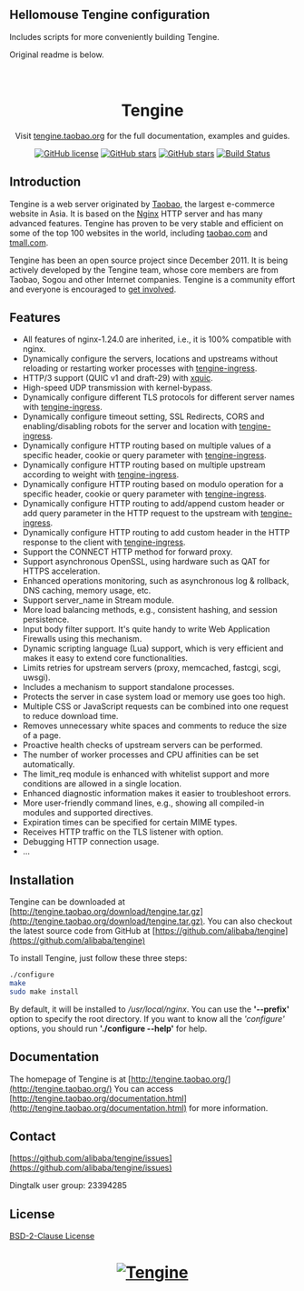 ## Hellomouse Tengine configuration

Includes scripts for more conveniently building Tengine.

Original readme is below.

<h1 align="center" style="border-bottom: none">
    <br>Tengine
</h1>

<p align="center">Visit <a href="https://tengine.taobao.org" target="_blank">tengine.taobao.org</a> for the full documentation,
examples and guides.</p>

<div align="center">

[![GitHub license](https://img.shields.io/github/license/alibaba/tengine.svg)](https://github.com/alibaba/tengine/blob/main/LICENSE)
[![GitHub stars](https://img.shields.io/github/stars/alibaba/tengine.svg)](https://github.com/alibaba/tengine/stargazers)
[![GitHub stars](https://img.shields.io/badge/contributions-welcome-orange.svg)](https://github.com/alibaba/tengine/blob/main/CONTRIBUTING.md)
[![Build Status](https://github.com/alibaba/tengine/actions/workflows/ci.yml/badge.svg)](https://github.com/alibaba/tengine/actions/workflows/ci.yml)

</div>


## Introduction
Tengine is a web server originated by [Taobao](http://en.wikipedia.org/wiki/Taobao), the largest e-commerce website in Asia. It is based on the [Nginx](http://nginx.org) HTTP server and has many advanced features. Tengine has proven to be very stable and efficient on some of the top 100 websites in the world, including [taobao.com](http://www.taobao.com) and [tmall.com](http://www.tmall.com).

Tengine has been an open source project since December 2011. It is being actively developed by the Tengine team, whose core members are from Taobao, Sogou and other Internet companies. Tengine is a community effort and everyone is encouraged to [get involved](https://github.com/alibaba/tengine).

## Features
* All features of nginx-1.24.0 are inherited, i.e., it is 100% compatible with nginx.
* Dynamically configure the servers, locations and upstreams without reloading or restarting worker processes with [tengine-ingress](https://github.com/alibaba/tengine-ingress).
* HTTP/3 support (QUIC v1 and draft-29) with [xquic](https://github.com/alibaba/xquic).
* High-speed UDP transmission with kernel-bypass.
* Dynamically configure different TLS protocols for different server names with [tengine-ingress](https://github.com/alibaba/tengine-ingress).
* Dynamically configure timeout setting, SSL Redirects, CORS and enabling/disabling robots for the server and location with [tengine-ingress](https://github.com/alibaba/tengine-ingress).
* Dynamically configure HTTP routing based on multiple values of a specific header, cookie or query parameter with [tengine-ingress](https://github.com/alibaba/tengine-ingress).
* Dynamically configure HTTP routing based on multiple upstream according to weight with [tengine-ingress](https://github.com/alibaba/tengine-ingress).
* Dynamically configure HTTP routing based on modulo operation for a specific header, cookie or query parameter with [tengine-ingress](https://github.com/alibaba/tengine-ingress).
* Dynamically configure HTTP routing to add/append custom header or add query parameter in the HTTP request to the upstream with [tengine-ingress](https://github.com/alibaba/tengine-ingress).
* Dynamically configure HTTP routing to add custom header in the HTTP response to the client with [tengine-ingress](https://github.com/alibaba/tengine-ingress).
* Support the CONNECT HTTP method for forward proxy.
* Support asynchronous OpenSSL, using hardware such as QAT for HTTPS acceleration.
* Enhanced operations monitoring, such as asynchronous log & rollback, DNS caching, memory usage, etc.
* Support server_name in Stream module.
* More load balancing methods, e.g., consistent hashing, and session persistence.
* Input body filter support. It's quite handy to write Web Application Firewalls using this mechanism.
* Dynamic scripting language (Lua) support, which is very efficient and makes it easy to extend core functionalities.
* Limits retries for upstream servers (proxy, memcached, fastcgi, scgi, uwsgi).
* Includes a mechanism to support standalone processes.
* Protects the server in case system load or memory use goes too high.
* Multiple CSS or JavaScript requests can be combined into one request to reduce download time.
* Removes unnecessary white spaces and comments to reduce the size of a page.
* Proactive health checks of upstream servers can be performed.
* The number of worker processes and CPU affinities can be set automatically.
* The limit_req module is enhanced with whitelist support and more conditions are allowed in a single location.
* Enhanced diagnostic information makes it easier to troubleshoot errors.
* More user-friendly command lines, e.g., showing all compiled-in modules and supported directives.
* Expiration times can be specified for certain MIME types.
* Receives HTTP traffic on the TLS listener with option.
* Debugging HTTP connection usage.
* ...

## Installation
Tengine can be downloaded at [http://tengine.taobao.org/download/tengine.tar.gz](http://tengine.taobao.org/download/tengine.tar.gz). You can also checkout the latest source code from GitHub at [https://github.com/alibaba/tengine](https://github.com/alibaba/tengine)

To install Tengine, just follow these three steps:
```bash
./configure
make
sudo make install
```

By default, it will be installed to _/usr/local/nginx_. You can use the __'--prefix'__ option to specify the root directory.
If you want to know all the _'configure'_ options, you should run __'./configure --help'__ for help.

## Documentation
The homepage of Tengine is at [http://tengine.taobao.org/](http://tengine.taobao.org/)
You can access [http://tengine.taobao.org/documentation.html](http://tengine.taobao.org/documentation.html) for more information.

## Contact
[https://github.com/alibaba/tengine/issues](https://github.com/alibaba/tengine/issues)

Dingtalk user group: 23394285

## License

[BSD-2-Clause License](https://github.com/alibaba/tengine/blob/master/LICENSE)

<h1 align="center" style="border-bottom: none">
    <a href="https://tengine.taobao.org" target="_blank"><img alt="Tengine" src="/docs/image/tengine-logo.png"></a>
</h1>
